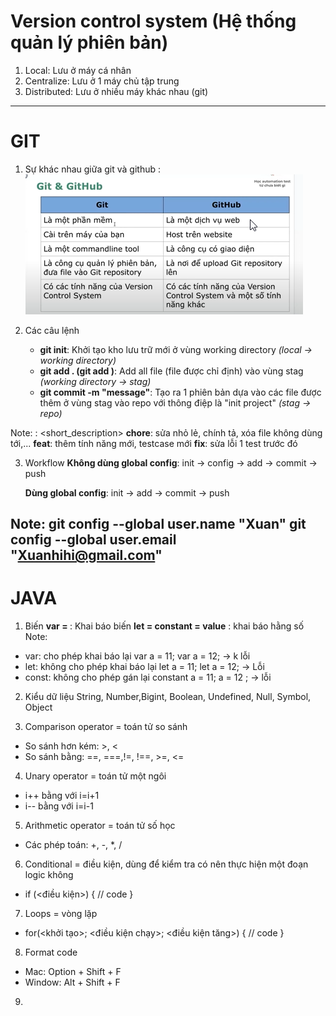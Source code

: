 # Version control system (Hệ thống quản lý phiên bản)
1. Local: Lưu ở máy cá nhân
2. Centralize: Lưu ở 1 máy chủ tập trung
3. Distributed: Lưu ở nhiều máy khác nhau (git)
---------------------------------------

# GIT
1. Sự khác nhau giữa git và github : ![alt text](image.png)

2. Các câu lệnh
   - **git init**: Khởi tạo kho lưu trữ mới  ở vùng working directory *(local -> working directory)*
   - **git add . (git add <filename>)**: Add all file (file được chỉ định) vào vùng stag *(working directory -> stag)*
   - **git commit -m "message"**: Tạo ra 1 phiên bản dựa vào các file được thêm ở vùng stag vào repo với thông điệp là "init project" *(stag -> repo)*

Note: <type>: <short_description>
   **chore**: sửa nhỏ lẻ, chính tả, xóa file không dùng tới,...
   **feat**: thêm tính năng mới, testcase mới
   **fix**: sửa lỗi 1 test trước đó

3. Workflow
   **Không dùng global config**: 
   init -> config -> add -> commit -> push

   **Dùng global config**: 
   init -> add -> commit -> push

Note: 
git config --global user.name "Xuan"
git config --global user.email "Xuanhihi@gmail.com"
-------------------------------------------------------
# JAVA

1. Biến
 **var <ten bien> = <gia tri>** : Khai báo biến
 **let <ten bien> = <gia tri>**
 **constant <ten bien> = value** : khai báo hằng số
Note: 
- var: cho phép khai báo lại 
        var a = 11;
        var a = 12; -> k lỗi
- let: không cho phép khai báo lại 
        let a = 11;
        let a = 12; -> Lỗi
- const: không cho phép gán lại
        constant a = 11;
        a = 12 ; -> lỗi
 
2. Kiểu dữ liệu
String, Number,Bigint, Boolean, Undefined, Null, Symbol, Object

3. Comparison operator = toán tử so sánh
- So sánh hơn kém: >, <
- So sánh bằng: ==, ===,!=, !==, >=, <=

4. Unary operator = toán tử một ngôi
- i++ bằng với i=i+1
- i-- bằng với i=i-1

5. Arithmetic operator = toán tử số học
- Các phép toán: +, -, *, /

6. Conditional = điều kiện, dùng để kiểm tra có nên thực hiện một đoạn logic không
- if (<điều kiện>) { // code }

7. Loops = vòng lặp
- for(<khởi tạo>; <điều kiện chạy>; <điều kiện tăng>) {
// code }

8. Format code
- Mac: Option + Shift + F
- Window: Alt + Shift + F

9. 